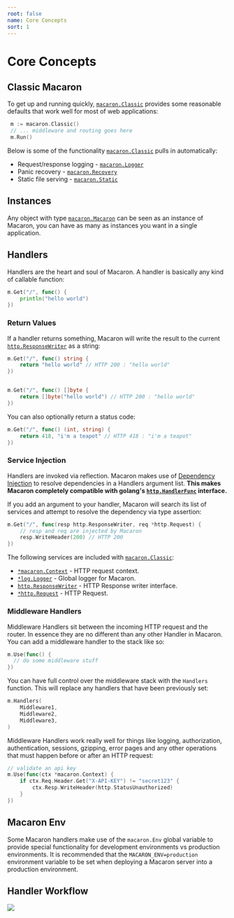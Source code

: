 ```yaml
---
root: false
name: Core Concepts
sort: 1
---
```


# Core Concepts

## Classic Macaron

To get up and running quickly, [`macaron.Classic`](https://gowalker.org/github.com/Unknwon/macaron#Classic) provides some reasonable defaults that work well for most of web applications:

```go
 m := macaron.Classic()
 // ... middleware and routing goes here
 m.Run()
```

Below is some of the functionality [`macaron.Classic`](https://gowalker.org/github.com/Unknwon/macaron#Classic) pulls in automatically:

- Request/response logging - [`macaron.Logger`](../middlewares/core_services#routing-logger)
- Panic recovery - [`macaron.Recovery`](../middlewares/core_services#panic-recovery)
- Static file serving - [`macaron.Static`](../middlewares/core_services#static-files)

## Instances

Any object with type [`macaron.Macaron`](https://gowalker.org/github.com/Unknwon/macaron#Macaron) can be seen as an instance of Macaron, you can have as many as instances you want in a single application.

## Handlers

Handlers are the heart and soul of Macaron. A handler is basically any kind of callable function:

```go
m.Get("/", func() {
	println("hello world")
})
```

### Return Values

If a handler returns something, Macaron will write the result to the current [`http.ResponseWriter`](http://gowalker.org/net/http#ResponseWriter) as a string:

```go
m.Get("/", func() string {
	return "hello world" // HTTP 200 : "hello world"
})


m.Get("/", func() []byte {
    return []byte("hello world") // HTTP 200 : "hello world"
})
```

You can also optionally return a status code:

```go
m.Get("/", func() (int, string) {
	return 418, "i'm a teapot" // HTTP 418 : "i'm a teapot"
})
```

### Service Injection

Handlers are invoked via reflection. Macaron makes use of [Dependency Injection](http://en.wikipedia.org/wiki/Dependency_injection) to resolve dependencies in a Handlers argument list. **This makes Macaron completely  compatible with golang's [`http.HandlerFunc`](https://gowalker.org/net/http#HandlerFunc) interface.**

If you add an argument to your handler, Macaron will search its list of services and attempt to resolve the dependency via type assertion:

```go
m.Get("/", func(resp http.ResponseWriter, req *http.Request) {
	// resp and req are injected by Macaron
	resp.WriteHeader(200) // HTTP 200
})
```

The following services are included with [`macaron.Classic`](https://gowalker.org/github.com/Unknwon/macaron#Classic):

- [`*macaron.Context`](../middlewares/core_services#context) - HTTP request context.
- [`*log.Logger`](../middlewares/core_services#global-logger) - Global logger for Macaron.
- [`http.ResponseWriter`](../middlewares/core_services#response-stream) - HTTP Response writer interface.
- [`*http.Request`](../middlewares/core_services#request-object) - HTTP Request.

### Middleware Handlers

Middleware Handlers sit between the incoming HTTP request and the router. In essence they are no different than any other Handler in Macaron. You can add a middleware handler to the stack like so:

```go
m.Use(func() {
  // do some middleware stuff
})
```

You can have full control over the middleware stack with the `Handlers` function. This will replace any handlers that have been previously set:

```go
m.Handlers(
	Middleware1,
	Middleware2,
	Middleware3,
)
```

Middleware Handlers work really well for things like logging, authorization, authentication, sessions, gzipping, error pages and any other operations that must happen before or after an HTTP request:

```go
// validate an api key
m.Use(func(ctx *macaron.Context) {
	if ctx.Req.Header.Get("X-API-KEY") != "secret123" {
		ctx.Resp.WriteHeader(http.StatusUnauthorized)
	}
})
```

## Macaron Env

Some Macaron handlers make use of the `macaron.Env` global variable to provide special functionality for development environments vs production environments. It is recommended that the `MACARON_ENV=production` environment variable to be set when deploying a Macaron server into a production environment.

## Handler Workflow

![](/docs/images/macaron_workflow.png)

